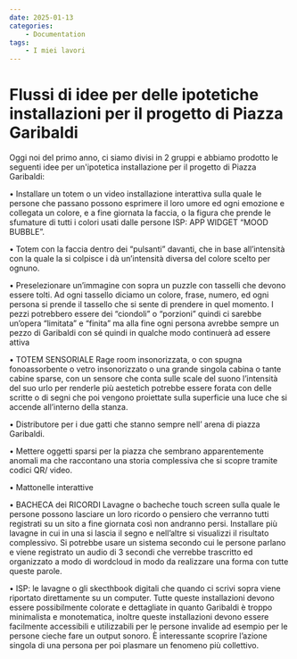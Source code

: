 ```yaml
---
date: 2025-01-13
categories:
    - Documentation
tags:
    - I miei lavori
---
```


# Flussi di idee per delle ipotetiche installazioni per il progetto di Piazza Garibaldi

Oggi noi del primo anno, ci siamo divisi in 2 gruppi e abbiamo prodotto le seguenti idee per un'ipotetica installazione per il progetto di Piazza Garibaldi:

• Installare un totem o un video installazione interattiva sulla quale le persone che passano possono esprimere il loro umore ed ogni emozione e collegata un colore, e a fine giornata la faccia, o la figura che prende le sfumature di tutti i colori usati dalle persone ISP: APP WIDGET “MOOD BUBBLE”.

• Totem con la faccia dentro dei “pulsanti” davanti, che in base all’intensità con la quale la si colpisce i dà un’intensità diversa del colore scelto per ognuno.

• Preselezionare un’immagine con sopra un puzzle con tasselli che devono essere tolti. Ad ogni tassello diciamo un colore, frase, numero, ed ogni persona si prende il tassello che si sente di prendere in quel momento. I pezzi potrebbero essere dei “ciondoli” o “porzioni” quindi ci sarebbe un’opera “limitata” e “finita” ma alla fine ogni persona avrebbe sempre un pezzo di Garibaldi con sé quindi in qualche modo continuerà ad essere attiva

• TOTEM SENSORIALE Rage room insonorizzata, o con spugna fonoassorbente o vetro insonorizzato o una grande singola cabina o tante cabine sparse, con un sensore che conta sulle scale del suono l’intensità del suo urlo per renderle più aestetich potrebbe essere forata con delle scritte o di segni che poi vengono proiettate sulla superficie una luce che si accende all’interno della stanza.

• Distributore per i due gatti che stanno sempre nell’ arena di piazza Garibaldi.

• Mettere oggetti sparsi per la piazza che sembrano apparentemente anomali ma che raccontano una storia complessiva che si scopre tramite codici QR/ video.

• Mattonelle interattive

• BACHECA dei RICORDI Lavagne o bacheche touch screen sulla quale le persone possono lasciare un loro ricordo o pensiero che verranno tutti registrati su un sito a fine giornata così non andranno persi. Installare più lavagne in cui in una si lascia il segno e nell’altre si visualizzi il risultato complessivo. Si potrebbe usare un sistema secondo cui le persone parlano e viene registrato un audio di 3 secondi che verrebbe trascritto ed organizzato a modo di wordcloud in modo da realizzare una forma con tutte queste parole.

• ISP: le lavagne o gli skecthbook digitali che quando ci scrivi sopra viene riportato direttamente su un computer. Tutte queste installazioni devono essere possibilmente colorate e dettagliate in quanto Garibaldi è troppo minimalista e monotematica, inoltre queste installazioni devono essere facilmente accessibili e utilizzabili per le persone invalide ad esempio per le persone cieche fare un output sonoro. È interessante scoprire l’azione singola di una persona per poi plasmare un fenomeno più collettivo.